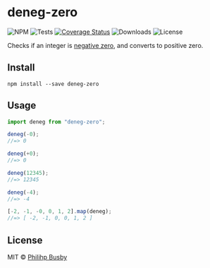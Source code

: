 # deneg-zero

![NPM](https://img.shields.io/npm/v/deneg-zero)
![Tests](https://github.com/philihp/deneg-zero/workflows/tests/badge.svg)
[![Coverage Status](https://coveralls.io/repos/github/philihp/deneg-zero/badge.svg?branch=main)](https://coveralls.io/github/philihp/deneg-zero?branch=main)
![Downloads](https://img.shields.io/npm/dt/deneg-zero)
![License](https://img.shields.io/npm/l/deneg-zero)

Checks if an integer is [negative zero](http://en.wikipedia.org/wiki/Signed_zero), and converts to positive zero.

## Install

```
npm install --save deneg-zero
```

## Usage

```js
import deneg from "deneg-zero";

deneg(-0);
//=> 0

deneg(+0);
//=> 0

deneg(12345);
//=> 12345

deneg(-4);
//=> -4

[-2, -1, -0, 0, 1, 2].map(deneg);
//=> [ -2, -1, 0, 0, 1, 2 ]
```

## License

MIT © [Philihp Busby](https://philihp.com)
